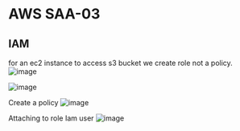 # AWS SAA-03
## IAM
for an ec2 instance to access s3 bucket we create role not a policy.
![image](https://github.com/user-attachments/assets/94f17df0-a0cd-495c-9565-0b7880120314)

![image](https://github.com/user-attachments/assets/d8c0c648-ded4-4aef-856a-3597433ef9ff)

Create a policy 
![image](https://github.com/user-attachments/assets/45d87e2a-5993-435d-8167-f9f377350014)

Attaching to role Iam user
![image](https://github.com/user-attachments/assets/dc047ef8-c4b5-49b0-a791-4b8ec5bedf57)
